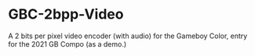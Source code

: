 # GBC-2bpp-Video
A 2 bits per pixel video encoder (with audio) for the Gameboy Color, entry for the 2021 GB Compo (as a demo.)
